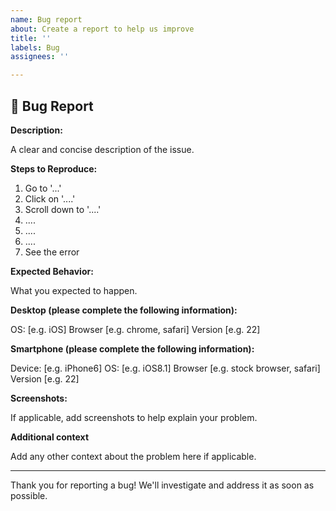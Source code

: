 ```yaml
---
name: Bug report
about: Create a report to help us improve
title: ''
labels: Bug
assignees: ''

---
```


## 🐛 Bug Report

**Description:**

A clear and concise description of the issue.

**Steps to Reproduce:**

1. Go to '...'
2. Click on '....'
3. Scroll down to '....'
4. ....
5. ....
6. ....
7. See the error

**Expected Behavior:**

What you expected to happen.

**Desktop (please complete the following information):**

OS: [e.g. iOS]
Browser [e.g. chrome, safari]
Version [e.g. 22]

**Smartphone (please complete the following information):**

Device: [e.g. iPhone6]
OS: [e.g. iOS8.1]
Browser [e.g. stock browser, safari]
Version [e.g. 22]

**Screenshots:**

If applicable, add screenshots to help explain your problem.

**Additional context**

Add any other context about the problem here if applicable.

---

Thank you for reporting a bug! We'll investigate and address it as soon as possible.
